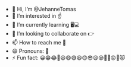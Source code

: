 - 👋 Hi, I’m @JehanneTomas
- 👀 I’m interested in ☝
- 🌱 I’m currently learning 🖥💻
- 💞️ I’m looking to collaborate on 👉
- 📫 How to reach me 📩
- 😄 Pronouns: 🤔
- ⚡ Fun fact: 😀😁😂🤣😃😄😅😆😊😎😫😪🥱😤😠🤧😻

<!---
JehanneTomas/JehanneTomas is a ✨ special ✨ repository because its `README.md` (this file) appears on your GitHub profile.
You can click the Preview link to take a look at your changes.
--->

